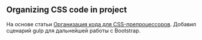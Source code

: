 ## Organizing CSS code in project

На основе статьи [Организация кода для CSS-препроцессоров](https://canonium.com/articles/organizing-code-in-project). Добавил сценарий gulp для дальнейшей работы с Bootstrap.